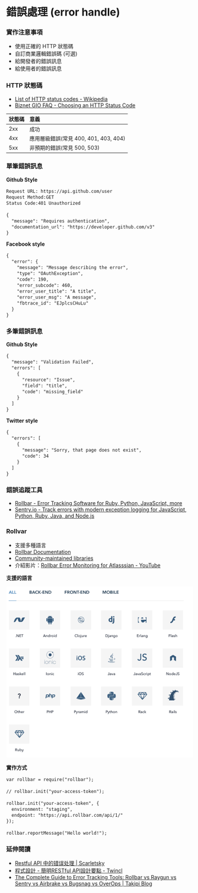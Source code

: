 # 錯誤處理 (error handle)

### 實作注意事項

* 使用正確的 HTTP 狀態碼
* 自訂商業邏輯錯誤碼 (可選)
* 給開發者的錯誤訊息
* 給使用者的錯誤訊息

### HTTP 狀態碼

* [List of HTTP status codes - Wikipedia](https://en.wikipedia.org/wiki/List_of_HTTP_status_codes)
* [Biznet GIO FAQ - Choosing an HTTP Status Code](http://faq.biznetgiocloud.com/index.php?action=artikel&cat=1&id=240&artlang=en)

| 狀態碼     | 意義                                |
| :-------- | :--------------------------------- |
| 2xx       | 成功                                |
| 4xx       | 應用層級錯誤(常見 400, 401, 403, 404) |
| 5xx       | 非預期的錯誤(常見 500, 503)           |

### 單筆錯誤訊息

**Github Style**

```
Request URL: https://api.github.com/user
Request Method:GET
Status Code:401 Unauthorized

{
  "message": "Requires authentication",
  "documentation_url": "https://developer.github.com/v3"
}
```

**Facebook style**

```
{
  "error": {
    "message": "Message describing the error",
    "type": "OAuthException",
    "code": 190,
    "error_subcode": 460,
    "error_user_title": "A title",
    "error_user_msg": "A message",
    "fbtrace_id": "EJplcsCHuLu"
  }
}
```

### 多筆錯誤訊息

**Github Style**

```
{
  "message": "Validation Failed",
  "errors": [
    {
      "resource": "Issue",
      "field": "title",
      "code": "missing_field"
    }
  ]
}
```

**Twitter style**

```
{
  "errors": [
    {
      "message": "Sorry, that page does not exist",
      "code": 34
    }
  ]
}
```

### 錯誤追蹤工具

* [Rollbar - Error Tracking Software for Ruby, Python, JavaScript, more](https://rollbar.com/)
* [Sentry.io - Track errors with modern exception logging for JavaScript, Python, Ruby, Java, and Node.js](https://sentry.io/welcome/)

### Rollvar

* 支援多種語言
* [Rollbar Documentation](https://rollbar.com/docs/)
* [Community-maintained libraries](https://rollbar.com/docs/items_other/)
* 介紹影片：[Rollbar Error Monitoring for Atlasssian - YouTube](https://www.youtube.com/watch?v=7AMWB3KnNSs)

<!-- 大概 demo 一下程式碼，還有 UI 介面 -->

**支援的語言**

![](assets/rollbar.png)

**實作方式**

```
var rollbar = require("rollbar");

// rollbar.init("your-access-token");

rollbar.init("your-access-token", {
  environment: "staging",
  endpoint: "https://api.rollbar.com/api/1/"
});

rollbar.reportMessage("Hello world!");
```

### 延伸閱讀

* [Restful API 中的错误处理 | Scarletsky](http://scarletsky.github.io/2016/11/30/error-handling-in-restful-api/)
* [程式設計 - 簡明RESTful API設計要點 - Twincl](https://tw.twincl.com/programming/*641y)
* [The Complete Guide to Error Tracking Tools: Rollbar vs Raygun vs Sentry vs Airbrake vs Bugsnag vs OverOps | Takipi Blog](http://blog.takipi.com/the-complete-guide-to-error-tracking-tools-rollbar-vs-raygun-vs-sentry-vs-airbrake-vs-bugsnag-vs-overops/)
